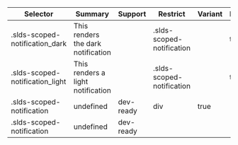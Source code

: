 

| Selector | Summary | Support | Restrict | Variant | Modifier |
|-------|-------|-------|-------|-------|-------|
| .slds-scoped-notification_dark | This renders the dark notification |   | .slds-scoped-notification |   | true |
| .slds-scoped-notification_light | This renders a light notification |   | .slds-scoped-notification |   | true |
| .slds-scoped-notification | undefined | dev-ready | div | true |   |
| .slds-scoped-notification | undefined | dev-ready |   |   |   |